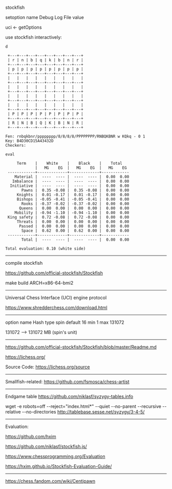 stockfish

setoption name Debug Log File value <Filename>



uci <- getOptions

use stockfish interactively:

```
d

 +---+---+---+---+---+---+---+---+
 | r | n | b | q | k | b | n | r |
 +---+---+---+---+---+---+---+---+
 | p | p | p | p | p | p | p | p |
 +---+---+---+---+---+---+---+---+
 |   |   |   |   |   |   |   |   |
 +---+---+---+---+---+---+---+---+
 |   |   |   |   |   |   |   |   |
 +---+---+---+---+---+---+---+---+
 |   |   |   |   |   |   |   |   |
 +---+---+---+---+---+---+---+---+
 |   |   |   |   |   |   |   |   |
 +---+---+---+---+---+---+---+---+
 | P | P | P | P | P | P | P | P |
 +---+---+---+---+---+---+---+---+
 | R | N | B | Q | K | B | N | R |
 +---+---+---+---+---+---+---+---+

Fen: rnbqkbnr/pppppppp/8/8/8/8/PPPPPPPP/RNBQKBNR w KQkq - 0 1
Key: B4D30CD15A43432D
Checkers: 

eval

     Term    |    White    |    Black    |    Total   
             |   MG    EG  |   MG    EG  |   MG    EG 
 ------------+-------------+-------------+------------
    Material |  ----  ---- |  ----  ---- |  0.00  0.00
   Imbalance |  ----  ---- |  ----  ---- |  0.00  0.00
  Initiative |  ----  ---- |  ----  ---- |  0.00  0.00
       Pawns |  0.35 -0.08 |  0.35 -0.08 |  0.00  0.00
     Knights |  0.01 -0.17 |  0.01 -0.17 |  0.00  0.00
     Bishops | -0.05 -0.41 | -0.05 -0.41 |  0.00  0.00
       Rooks | -0.37 -0.02 | -0.37 -0.02 |  0.00  0.00
      Queens |  0.00  0.00 |  0.00  0.00 |  0.00  0.00
    Mobility | -0.94 -1.10 | -0.94 -1.10 |  0.00  0.00
 King safety |  0.72 -0.08 |  0.72 -0.08 |  0.00  0.00
     Threats |  0.00  0.00 |  0.00  0.00 |  0.00  0.00
      Passed |  0.00  0.00 |  0.00  0.00 |  0.00  0.00
       Space |  0.62  0.00 |  0.62  0.00 |  0.00  0.00
 ------------+-------------+-------------+------------
       Total |  ----  ---- |  ----  ---- |  0.00  0.00

Total evaluation: 0.10 (white side)
```

-------


compile stockfish

https://github.com/official-stockfish/Stockfish

make build ARCH=x86-64-bmi2


-------

Universal Chess Interface (UCI) engine protocol

https://www.shredderchess.com/download.html


-------

option name Hash type spin default 16 min 1 max 131072

131072 --> 131072 MB (spin's unit)

-------

https://github.com/official-stockfish/Stockfish/blob/master/Readme.md

https://lichess.org/

Source Code: https://lichess.org/source

----

Smallfish-related: 
https://github.com/fsmosca/chess-artist

----

Endgame table
https://github.com/niklasf/syzygy-tables.info

wget -e robots=off --reject="index.html*" --quiet --no-parent --recursive --relative --no-directories http://tablebase.sesse.net/syzygy/3-4-5/

---

Evaluation:

https://github.com/hxim

https://github.com/niklasf/stockfish.js/

https://www.chessprogramming.org/Evaluation

https://hxim.github.io/Stockfish-Evaluation-Guide/

---

https://chess.fandom.com/wiki/Centipawn
